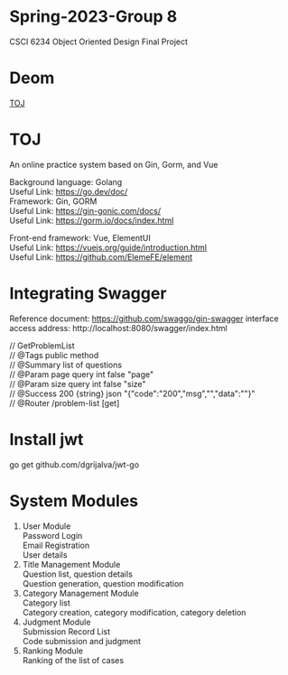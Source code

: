 # Spring-2023-Group 8

CSCI 6234 Object Oriented Design Final Project

# Deom

[TOJ](http://124.221.199.57/dist/#/questionList)

# TOJ

An online practice system based on Gin, Gorm, and Vue  

Background language: Golang  
Useful Link: https://go.dev/doc/  
Framework: Gin, GORM  
Useful Link: https://gin-gonic.com/docs/  
Useful Link: https://gorm.io/docs/index.html  

Front-end framework: Vue, ElementUI  
Useful Link: https://vuejs.org/guide/introduction.html  
Useful Link: https://github.com/ElemeFE/element  

# Integrating Swagger  

Reference document: https://github.com/swaggo/gin-swagger interface access address: http://localhost:8080/swagger/index.html  

// GetProblemList  
// @Tags public method  
// @Summary list of questions  
// @Param page query int false "page"  
// @Param size query int false "size"  
// @Success 200 {string} json "{"code":"200","msg","","data":""}"  
// @Router /problem-list [get]  

# Install jwt  

go get github.com/dgrijalva/jwt-go  


# System Modules  

1. User Module  
   Password Login  
   Email Registration  
   User details  
2. Title Management Module  
   Question list, question details  
   Question generation, question modification  
3. Category Management Module  
   Category list  
   Category creation, category modification, category deletion  
4. Judgment Module  
   Submission Record List  
   Code submission and judgment  
5. Ranking Module  
   Ranking of the list of cases  
